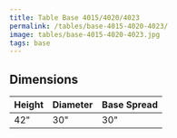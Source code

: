```yaml
---
title: Table Base 4015/4020/4023
permalink: /tables/base-4015-4020-4023/
image: tables/base-4015-4020-4023.jpg
tags: base
---
```





## Dimensions

Height | Diameter | Base Spread
-------|----------|------------
42"    | 30"      | 30"